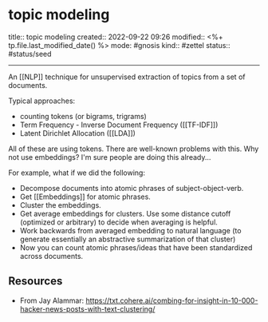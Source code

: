 # topic modeling
title:: topic modeling
created:: 2022-09-22 09:26
modified:: <%+ tp.file.last_modified_date() %>
mode: #gnosis
kind:: #zettel 
status:: #status/seed
***
An [[NLP]] technique for unsupervised extraction of topics from a set of documents.

Typical approaches: 
* counting tokens (or bigrams, trigrams)
* Term Frequency - Inverse Document Frequency ([[TF-IDF]])
* Latent Dirichlet Allocation ([[LDA]])

All of these are using tokens. There are well-known problems with this. Why not use embeddings? I'm sure people are doing this already...

For example, what if we did the following:
* Decompose documents into atomic phrases of subject-object-verb. 
* Get [[Embeddings]] for atomic phrases.
* Cluster the embeddings. 
* Get average embeddings for clusters. Use some distance cutoff (optimized or arbitrary) to decide when averaging is helpful. 
* Work backwards from averaged embedding to natural language (to generate essentially an abstractive summarization of that cluster)
* Now you can count atomic phrases/ideas that have been standardized across documents.

## Resources
* From Jay Alammar: https://txt.cohere.ai/combing-for-insight-in-10-000-hacker-news-posts-with-text-clustering/